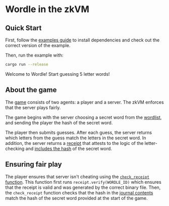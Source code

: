 # Wordle in the zkVM

## Quick Start

First, follow the [examples guide] to install dependencies and check out the correct version of the example.

Then, run the example with:

```bash
cargo run --release
```

Welcome to Wordle! Start guessing 5 letter words!

[examples guide]: https://dev.risczero.com/api/zkvm/examples/#running-the-examples

## About the game

The [game](src/main.rs) consists of two agents: a player and a server.
The zkVM enforces that the server plays fairly.

The game begins with the server choosing a secret word from the [wordlist](src/wordlist.rs), and sending the player the hash of the secret word.

The player then submits guesses. After each guess, the server returns which letters from the guess match the letters in the secret word.
In addition, the server returns a [receipt](https://www.risczero.com/docs/explainers/proof-system/) that attests to the logic of the letter-checking and [includes the hash](methods/guest/src/main.rs) of the secret word.

## Ensuring fair play

The player ensures that server isn't cheating using the [`check_receipt` function](src/main.rs).
This function first runs `receipt.verify(WORDLE_ID)` which ensures that the receipt is valid and was generated by the correct binary file.
Then, the `check_receipt` function checks that the hash in the [journal contents](https://www.risczero.com/docs/explainers/zkvm/) match the hash of the secret word provided at the start of the game.
